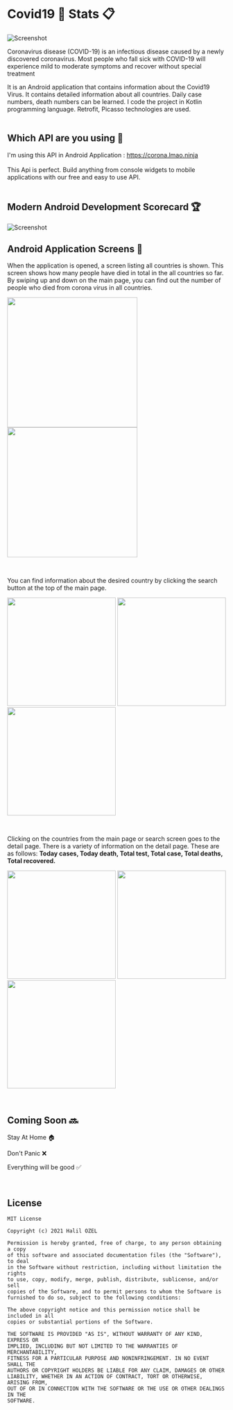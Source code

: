 # Covid19 🦠 Stats 📋

![Screenshot](https://github.com/halilozel1903/Covid19Stats/blob/master/screenshots/corona.jpg)

Coronavirus disease (COVID-19) is an infectious disease caused by a newly discovered coronavirus.
Most people who fall sick with COVID-19 will experience mild to moderate symptoms and recover without special treatment

It is an Android application that contains information about the Covid19 Virus. It contains detailed information about all countries.
Daily case numbers, death numbers can be learned. I code the project in Kotlin programming language. Retrofit, Picasso technologies are used.<br><br>

## Which API are you using 🤔

I'm using this API in Android Application : https://corona.lmao.ninja<br><br>
This Api is perfect. Build anything from console widgets to mobile applications with our free and easy to use API.<br><br>

## Modern Android Development Scorecard 🏆

![Screenshot](https://github.com/halilozel1903/Covid19Stats/blob/master/screenshots/summary.png)

## Android Application Screens 📱

When the application is opened, a screen listing all countries is shown. This screen shows how many people have died in total in the all countries so far. By swiping up and down on the main page, you can find out the number of people who died from corona virus in all countries.


<img src="https://github.com/halilozel1903/Covid19Stats/blob/master/screenshots/homeScreen.jpeg" width="300" /> <img src="https://github.com/halilozel1903/Covid19Stats/blob/master/screenshots/homeScreenPage.jpeg" width="300" />

<br>

You can find information about the desired country by clicking the search button at the top of the main page.

<img src="https://github.com/halilozel1903/Covid19Stats/blob/master/screenshots/searchFirst.jpeg" width="250" /> <img src="https://github.com/halilozel1903/Covid19Stats/blob/master/screenshots/searchNext.jpeg" width="250" />  <img src="https://github.com/halilozel1903/Covid19Stats/blob/master/screenshots/searchResult.jpeg" width="250" />

<br>

Clicking on the countries from the main page or search screen goes to the detail page. There is a variety of information on the detail page. These are as follows: **Today cases, Today death, Total test, Total case, Total deaths, Total recovered.**

<img src="https://github.com/halilozel1903/Covid19Stats/blob/master/screenshots/detailTurkey.jpeg" width="250" /> <img src="https://github.com/halilozel1903/Covid19Stats/blob/master/screenshots/detailSpain.jpeg" width="250" />  <img src="https://github.com/halilozel1903/Covid19Stats/blob/master/screenshots/detailUsa.jpeg" width="250" />

<br>

## Coming Soon 🔜
Stay At Home 🏠

Don't Panic ❌

Everything will be good ✅

<br>

## License
```
MIT License

Copyright (c) 2021 Halil OZEL

Permission is hereby granted, free of charge, to any person obtaining a copy
of this software and associated documentation files (the "Software"), to deal
in the Software without restriction, including without limitation the rights
to use, copy, modify, merge, publish, distribute, sublicense, and/or sell
copies of the Software, and to permit persons to whom the Software is
furnished to do so, subject to the following conditions:

The above copyright notice and this permission notice shall be included in all
copies or substantial portions of the Software.

THE SOFTWARE IS PROVIDED "AS IS", WITHOUT WARRANTY OF ANY KIND, EXPRESS OR
IMPLIED, INCLUDING BUT NOT LIMITED TO THE WARRANTIES OF MERCHANTABILITY,
FITNESS FOR A PARTICULAR PURPOSE AND NONINFRINGEMENT. IN NO EVENT SHALL THE
AUTHORS OR COPYRIGHT HOLDERS BE LIABLE FOR ANY CLAIM, DAMAGES OR OTHER
LIABILITY, WHETHER IN AN ACTION OF CONTRACT, TORT OR OTHERWISE, ARISING FROM,
OUT OF OR IN CONNECTION WITH THE SOFTWARE OR THE USE OR OTHER DEALINGS IN THE
SOFTWARE.
```
